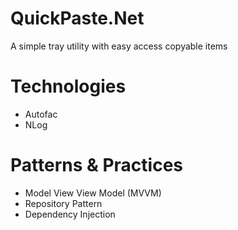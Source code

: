 # QuickPaste.Net
A simple tray utility with easy access copyable items

# Technologies
* Autofac
* NLog

# Patterns & Practices
* Model View View Model (MVVM)
* Repository Pattern
* Dependency Injection
